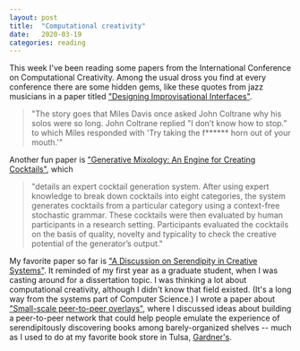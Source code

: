 ```yaml
---
layout: post
title:  "Computational creativity"
date:   2020-03-19
categories: reading
---
```


This week I've been reading some papers from the International Conference on Computational Creativity. Among the usual dross you find at every conference there are some hidden gems, like these quotes from jazz musicians in a paper titled ["Designing Improvisational Interfaces"](http://www.computationalcreativity.net/iccc2016/wp-content/uploads/2016/01/Designing-Improvisational-Interfaces.pdf).

> "The story goes that Miles Davis once asked John Coltrane why his solos were so long. John Coltrane replied "I don’t know how to stop.” to which Miles responded with 'Try taking the f****** horn out of your mouth.'"
   
Another fun paper is ["Generative Mixology: An Engine for Creating Cocktails"](https://computationalcreativity.net/iccc2015/proceedings/9_3Pagnutti.pdf), which 

> "details an expert cocktail generation system. After using expert knowledge to break down cocktails into eight categories, the system generates cocktails from a particular category using a context-free stochastic grammar. These cocktails were then evaluated by human participants in a research setting. Participants evaluated the cocktails on the basis of quality, novelty and typicality to check the creative potential of the generator’s output."
   
My favorite paper so far is ["A Discussion on Serendipity in Creative Systems"](http://www.computationalcreativity.net/iccc2013/download/iccc2013-pease-et-al.pdf). It reminded of my first year as a graduate student, when I was casting around for a dissertation topic. I was thinking a lot about computational creativity, although I didn't know that field existed. (It's a long way from the systems part of Computer Science.) I wrote a paper about ["Small-scale peer-to-peer overlays"](https://dl.acm.org/doi/10.1145/1151374.1151385), where I discussed ideas about building a peer-to-peer network that could help people emulate the experience of serendipitously discovering books among barely-organized shelves -- much as I used to do at my favorite book store in Tulsa, [Gardner's](https://gardnersbooks.com/).
